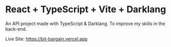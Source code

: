 # React + TypeScript + Vite + Darklang

An API project made with TypeScript & Darklang. To improve my skills in the back-end.

Live Site: https://bit-bargain.vercel.app
